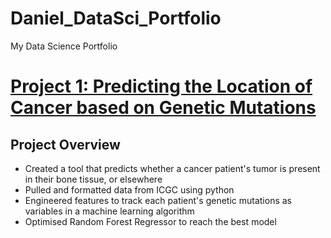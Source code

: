 # Daniel_DataSci_Portfolio
My Data Science Portfolio

# [Project 1: Predicting the Location of Cancer based on Genetic Mutations](https://github.com/DanielCKLeigh/Daniel_DataSci_Portfolio/blob/main/p01-cancer.ipynb)
## Project Overview
* Created a tool that predicts whether a cancer patient's tumor is present in their bone tissue, or elsewhere
* Pulled and formatted data from ICGC using python
* Engineered features to track each patient's genetic mutations as variables in a machine learning algorithm
* Optimised Random Forest Regressor to reach the best model

  
